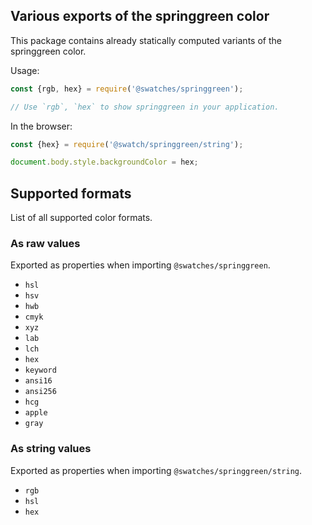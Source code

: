 ## Various exports of the springgreen color

This package contains already statically computed variants of the springgreen color.

Usage:
```js
const {rgb, hex} = require('@swatches/springgreen');

// Use `rgb`, `hex` to show springgreen in your application.
```

In the browser:
```js
const {hex} = require('@swatch/springgreen/string');

document.body.style.backgroundColor = hex;
```

## Supported formats


List of all supported color formats.

### As raw values

Exported as properties when importing `@swatches/springgreen`.

- `hsl`
- `hsv`
- `hwb`
- `cmyk`
- `xyz`
- `lab`
- `lch`
- `hex`
- `keyword`
- `ansi16`
- `ansi256`
- `hcg`
- `apple`
- `gray`

### As string values

Exported as properties when importing `@swatches/springgreen/string`.

- `rgb`
- `hsl`
- `hex`
